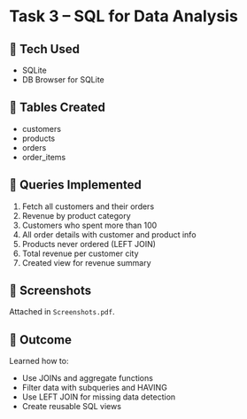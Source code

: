 # Task 3 – SQL for Data Analysis

## 🔧 Tech Used
- SQLite
- DB Browser for SQLite 

## 📄 Tables Created
- customers
- products
- orders
- order_items

## 🧠 Queries Implemented
1. Fetch all customers and their orders
2. Revenue by product category
3. Customers who spent more than 100
4. All order details with customer and product info
5. Products never ordered (LEFT JOIN)
6. Total revenue per customer city
7. Created view for revenue summary 

## 📸 Screenshots
Attached in `Screenshots.pdf`.

## 🚀 Outcome
Learned how to:
- Use JOINs and aggregate functions
- Filter data with subqueries and HAVING
- Use LEFT JOIN for missing data detection
- Create reusable SQL views

